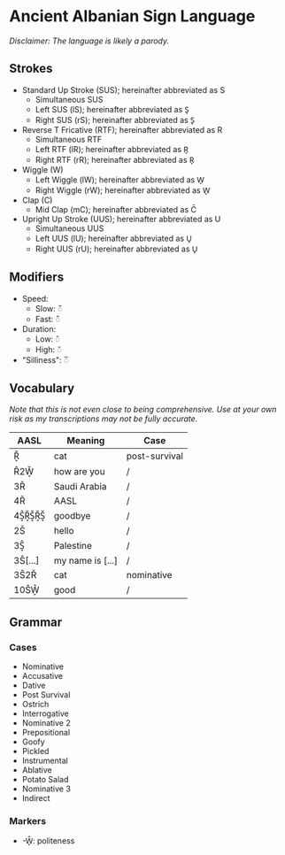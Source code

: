 # Ancient Albanian Sign Language

*Disclaimer: The language is likely a parody.*

## Strokes
* Standard Up Stroke (SUS); hereinafter abbreviated as S
  * Simultaneous SUS
  * Left SUS (lS); hereinafter abbreviated as S̘
  * Right SUS (rS); hereinafter abbreviated as S̙
* Reverse T Fricative (RTF); hereinafter abbreviated as R
  * Simultaneous RTF
  * Left RTF (lR); hereinafter abbreviated as R̘
  * Right RTF (rR); hereinafter abbreviated as R̙
* Wiggle (W)
  * Left Wiggle (lW); hereinafter abbreviated as W̘
  * Right Wiggle (rW); hereinafter abbreviated as W̙
* Clap (C)
  * Mid Clap (mC); hereinafter abbreviated as C̄
* Upright Up Stroke (UUS); hereinafter abbreviated as U
  * Simultaneous UUS
  * Left UUS (lU); hereinafter abbreviated as U̘
  * Right UUS (rU); hereinafter abbreviated as U̙

## Modifiers
* Speed:
  * Slow: ◌̌
  * Fast: ◌̂
* Duration:
  * Low: ◌̑
  * High: ◌̆
* "Silliness": ◌᪱

## Vocabulary

*Note that this is not even close to being comprehensive. Use at your own risk as my transcriptions may not be fully accurate.*

| AASL | Meaning | Case |
| --- | --- | --- |
| Ř̙ | cat | post-survival |
| R̂2W̘̌ | how are you | / |
| 3Ř | Saudi Arabia | / |
| 4Ř | AASL | / |
| 4Ŝ̘Ř̘Š̘Ř̘Š̘ | goodbye | / |
| 2Š | hello | / |
| 3Ŝ̘ | Palestine | / |
| 3Ŝ[...] | my name is [...] | / |
| 3Ŝ2Ř | cat | nominative |
| 10ŜŴ̙ | good | / |

## Grammar

### Cases
* Nominative
* Accusative
* Dative
* Post Survival
* Ostrich
* Interrogative
* Nominative 2
* Prepositional
* Goofy
* Pickled
* Instrumental
* Ablative
* Potato Salad
* Nominative 3
* Indirect

### Markers

* -Ŵ̙: politeness
